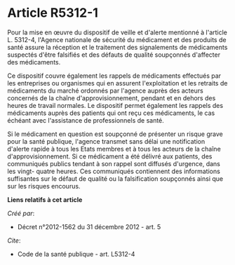 # Article R5312-1

Pour la mise en œuvre du dispositif de veille et d'alerte mentionné à l'article L. 5312-4, l'Agence nationale de sécurité du
médicament et des produits de santé assure la réception et le traitement des signalements de médicaments suspectés d'être
falsifiés et des défauts de qualité soupçonnés d'affecter des médicaments. 

Ce dispositif couvre également les rappels de médicaments effectués par les entreprises ou organismes qui en assurent
l'exploitation et les retraits de médicaments du marché ordonnés par l'agence auprès des acteurs concernés de la chaîne
d'approvisionnement, pendant et en dehors des heures de travail normales. Le dispositif permet également les rappels des
médicaments auprès des patients qui ont reçu ces médicaments, le cas échéant avec l'assistance de professionnels de santé. 

Si le médicament en question est soupçonné de présenter un risque grave pour la santé publique, l'agence transmet sans délai
une notification d'alerte rapide à tous les Etats membres et à tous les acteurs de la chaîne d'approvisionnement. Si ce
médicament a été délivré aux patients, des communiqués publics tendant à son rappel sont diffusés d'urgence, dans les vingt-
quatre heures. Ces communiqués contiennent des informations suffisantes sur le défaut de qualité ou la falsification
soupçonnés ainsi que sur les risques encourus.

**Liens relatifs à cet article**

_Créé par_:

  - Décret n°2012-1562 du 31 décembre 2012 - art. 5

_Cite_:

  - Code de la santé publique - art. L5312-4
